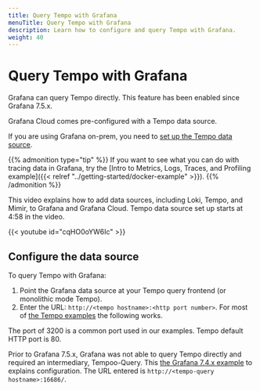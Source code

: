 ```yaml
---
title: Query Tempo with Grafana
menuTitle: Query Tempo with Grafana
description: Learn how to configure and query Tempo with Grafana.
weight: 40
---
```


<!-- Page is being deprecated because it describes versions of Grafana that are no longer supported. -->

# Query Tempo with Grafana

Grafana can query Tempo directly. This feature has been enabled since Grafana 7.5.x.

Grafana Cloud comes pre-configured with a Tempo data source.

If you are using Grafana on-prem, you need to [set up the Tempo data source](/docs/grafana/latest/datasources/tempo).

{{% admonition type="tip" %}}
If you want to see what you can do with tracing data in Grafana, try the [Intro to Metrics, Logs, Traces, and Profiling example]({{< relref "../getting-started/docker-example" >}}).
{{% /admonition %}}

This video explains how to add data sources, including Loki, Tempo, and Mimir, to Grafana and Grafana Cloud. Tempo data source set up starts at 4:58 in the video.

{{< youtube id="cqHO0oYW6Ic" >}}

## Configure the data source

To query Tempo with Grafana:

1. Point the Grafana data source at your Tempo query frontend (or monolithic mode Tempo).
1. Enter the URL: `http://<tempo hostname>:<http port number>`. For most of [the Tempo examples](https://github.com/grafana/tempo/tree/main/example/docker-compose) the following works.

The port of 3200 is a common port used in our examples. Tempo default HTTP port is 80.

Prior to Grafana 7.5.x, Grafana was not able to query Tempo directly and required an intermediary, Tempoo-Query.
This [the Grafana 7.4.x example](https://github.com/grafana/tempo/tree/main/example/docker-compose/grafana7.4) to explains  configuration. The URL entered is `http://<tempo-query hostname>:16686/`.
